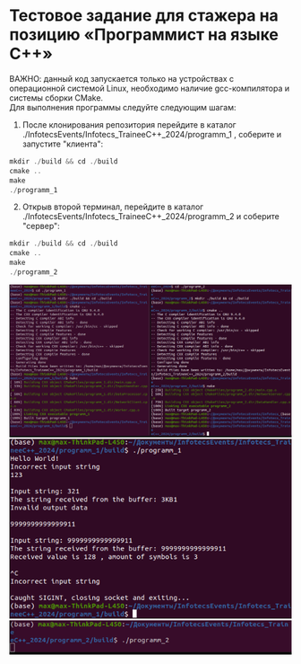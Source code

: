 # Тестовое задание для стажера на позицию «Программист на языке C++»

ВАЖНО: данный код запускается только на устройствах с операционной системой Linux, необходимо наличие gcc-компилятора и системы сборки CMake.  
Для выполнения программы следуйте следующим шагам:  
  
1. После клонирования репозитория перейдите в каталог ./InfotecsEvents/Infotecs_TraineeC++_2024/programm_1 , соберите и запустите "клиента":
```c
mkdir ./build && cd ./build
cmake ..
make
./programm_1
```
2. Открыв второй терминал, перейдите в каталог ./InfotecsEvents/Infotecs_TraineeC++_2024/programm_2 и соберите "сервер":
```c
mkdir ./build && cd ./build
cmake ..
make
./programm_2
```
![Сборка проекта](https://github.com/mMm1m/InfotecsEvents/blob/master/images/%D0%A1%D0%BD%D0%B8%D0%BC%D0%BE%D0%BA%20%D1%8D%D0%BA%D1%80%D0%B0%D0%BD%D0%B0%20%D0%BE%D1%82%202024-08-08%2022-15-13.png)
![Выполнение запросов на клиенте](https://github.com/mMm1m/InfotecsEvents/blob/master/images/%D0%A1%D0%BD%D0%B8%D0%BC%D0%BE%D0%BA%20%D1%8D%D0%BA%D1%80%D0%B0%D0%BD%D0%B0%20%D0%BE%D1%82%202024-08-08%2022-17-22.png)  
![Запущенный сервер](https://github.com/mMm1m/InfotecsEvents/blob/master/images/%D0%A1%D0%BD%D0%B8%D0%BC%D0%BE%D0%BA%20%D1%8D%D0%BA%D1%80%D0%B0%D0%BD%D0%B0%20%D0%BE%D1%82%202024-08-08%2022-17-32.png)
